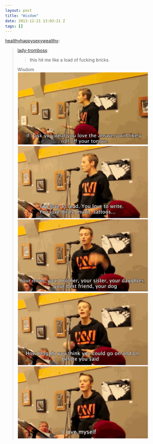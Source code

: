 ```yaml
---
layout: post
title: "Wisdom"
date: 2013-12-21 13:03:21 Z
tags: []
---
```

[healthyhappysexywealthy](http://healthyhappysexywealthy.tumblr.com/post/68575819810/lady-tromboss-this-hit-me-like-a-load-of):

> [lady-tromboss](http://lady-tromboss.tumblr.com/post/64343982842/this-hit-me-like-a-load-of-fucking-bricks):
> 
> > this hit me like a load of fucking bricks.
> 
> Wisdom
![](/media/2013/12/70679267705_0.gif)
![](/media/2013/12/70679267705_1.gif)
![](/media/2013/12/70679267705_2.gif)
![](/media/2013/12/70679267705_3.gif)
![](/media/2013/12/70679267705_4.gif)
